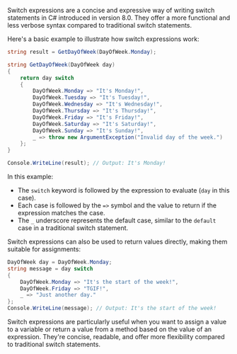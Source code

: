 Switch expressions are a concise and expressive way of writing switch statements in C# introduced in version 8.0. They offer a more functional and less verbose syntax compared to traditional switch statements.

Here's a basic example to illustrate how switch expressions work:

```csharp
string result = GetDayOfWeek(DayOfWeek.Monday);

string GetDayOfWeek(DayOfWeek day)
{
    return day switch
    {
        DayOfWeek.Monday => "It's Monday!",
        DayOfWeek.Tuesday => "It's Tuesday!",
        DayOfWeek.Wednesday => "It's Wednesday!",
        DayOfWeek.Thursday => "It's Thursday!",
        DayOfWeek.Friday => "It's Friday!",
        DayOfWeek.Saturday => "It's Saturday!",
        DayOfWeek.Sunday => "It's Sunday!",
        _ => throw new ArgumentException("Invalid day of the week.")
    };
}

Console.WriteLine(result); // Output: It's Monday!
```

In this example:
- The `switch` keyword is followed by the expression to evaluate (`day` in this case).
- Each case is followed by the `=>` symbol and the value to return if the expression matches the case.
- The `_` underscore represents the default case, similar to the `default` case in a traditional switch statement.

Switch expressions can also be used to return values directly, making them suitable for assignments:

```csharp
DayOfWeek day = DayOfWeek.Monday;
string message = day switch
{
    DayOfWeek.Monday => "It's the start of the week!",
    DayOfWeek.Friday => "TGIF!",
    _ => "Just another day."
};
Console.WriteLine(message); // Output: It's the start of the week!
```

Switch expressions are particularly useful when you want to assign a value to a variable or return a value from a method based on the value of an expression. They're concise, readable, and offer more flexibility compared to traditional switch statements.